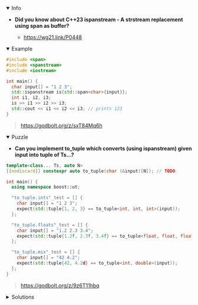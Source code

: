 <details open><summary>Info</summary><p>

* **Did you know about C++23 ispanstream - A strstream replacement using span<charT> as buffer?**

  * https://wg21.link/P0448

</p></details><details open><summary>Example</summary><p>

```cpp
#include <span>
#include <spanstream>
#include <iostream>

int main() {
  char input[] = "1 2 3";
  std::ispanstream is{std::span<char>{input}};
  int i1, i2, i3;
  is >> i1 >> i2 >> i3;
  std::cout << i1 << i2 << i3; // prints 123
}
```

> https://godbolt.org/z/sxT84Mq6h

</p></details><details open><summary>Puzzle</summary><p>

* **Can you implement to_tuple which converts (using ispanstream) given input into tuple of Ts...?**

```cpp
template<class... Ts, auto N>
[[nodiscard]] constexpr auto to_tuple(char (&input)[N]); // TODO

int main() {
  using namespace boost::ut;

  "to_tuple.ints"_test = [] {
    char input[] = "1 2 3";
    expect(std::tuple{1, 2, 3} == to_tuple<int, int, int>(input));
  };

  "to_tuple.floats"_test = [] {
    char input[] = "1.2 2.3 3.4";
    expect(std::tuple{1.2f, 2.3f, 3.4f} == to_tuple<float, float, float>(input));
  };

  "to_tuple.mix"_test = [] {
    char input[] = "42 4.2";
    expect(std::tuple{42, 4.2d} == to_tuple<int, double>(input));
  };
}
```

> https://godbolt.org/z/9z6T11hbq

</p></details><details><summary>Solutions</summary><p>

```cpp
template<class T, class... Ts>
constexpr auto set_vals(auto tuple, auto& stream) {
  T &val = std::get<std::tuple_size_v<decltype(tuple)> - sizeof...(Ts) - 1>(tuple);
  stream >> val;
  if constexpr (sizeof...(Ts) > 0) {
    tuple = set_vals<Ts...>(tuple, stream);
  }
  return tuple;
}

template<class... Ts, auto N>
[[nodiscard]] constexpr auto to_tuple(char (&input)[N]) {
  std::ispanstream stream{std::span<char>{input}};
  return set_vals<Ts...>(std::tuple<Ts...>{}, stream);
}
```

> https://cpp_tip_of_the_week.godbolt.org/z/4f9ssz41x
